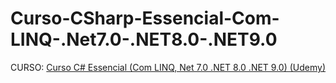 # Curso-CSharp-Essencial-Com-LINQ-.Net7.0-.NET8.0-.NET9.0
CURSO: [Curso C# Essencial (Com LINQ, Net 7.0 .NET 8.0 .NET 9.0) (Udemy)](https://www.udemy.com/course/curso-c-essencial-2023-bonus-linq)
